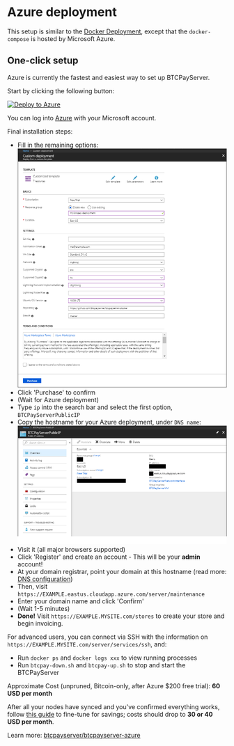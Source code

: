 # Azure deployment

This setup is similar to the [Docker Deployment](../dockerdeployment.md), except that the `docker-compose` is hosted by Microsoft Azure.

## One-click setup

Azure is currently the fastest and easiest way to set up BTCPayServer.

Start by clicking the following button:

[![Deploy to Azure](https://azuredeploy.net/deploybutton.svg)](https://portal.azure.com/#create/Microsoft.Template/uri/https%3A%2F%2Fraw.githubusercontent.com%2Fbtcpayserver%2Fbtcpayserver-azure%2Fmaster%2Fazuredeploy.json)

You can log into [Azure](https://azure.microsoft.com/en-us/account/) with your Microsoft account.

Final installation steps:

* Fill in the remaining options: ![Azure Resource Config](../../.gitbook/assets/azureresourceconfig.png)
* Click 'Purchase' to confirm
* \(Wait for Azure deployment\)
* Type `ip` into the search bar and select the first option, `BTCPayServerPublicIP`
* Copy the hostname for your Azure deployment, under `DNS name`: ![Azure BTCPayServerPublicIP](../../.gitbook/assets/azurebtcpayserverpublicip.png)
* Visit it \(all major browsers supported\)
* Click 'Register' and create an account - This will be your **admin** account!
* At your domain registrar, point your domain at this hostname \(read more: [DNS configuration](https://github.com/btcpayserver/btcpayserver-doc/blob/master/ChangeDomain.md#setting-up-your-dns-record)\)
* Then, visit `https://EXAMPLE.eastus.cloudapp.azure.com/server/maintenance`
* Enter your domain name and click 'Confirm'
* \(Wait 1-5 minutes\)
* **Done!** Visit `https://EXAMPLE.MYSITE.com/stores` to create your store and begin invoicing.

For advanced users, you can connect via SSH with the information on `https://EXAMPLE.MYSITE.com/server/services/ssh`, and:

* Run `docker ps` and `docker logs xxx` to view running processes
* Run `btcpay-down.sh` and `btcpay-up.sh` to stop and start the BTCPayServer

Approximate Cost \(unpruned, Bitcoin-only, after Azure $200 free trial\): **60 USD per month**

After all your nodes have synced and you've confirmed everything works, follow [this guide](https://github.com/btcpayserver/btcpayserver-doc/blob/master/AzurePennyPinching.md) to fine-tune for savings; costs should drop to **30 or 40 USD per month**.

Learn more: [btcpayserver/btcpayserver-azure](https://github.com/btcpayserver/btcpayserver-azure)

